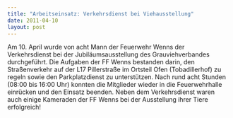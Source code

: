 ```yaml
---
title: "Arbeitseinsatz: Verkehrsdienst bei Viehausstellung"
date: 2011-04-10
layout: post
---
```


Am 10. April wurde von acht Mann der Feuerwehr Wenns der Verkehrsdienst bei der Jubiläumsausstellung des Grauviehverbandes durchgeführt. Die Aufgaben der FF Wenns bestanden darin, den Straßenverkehr auf der L17 Pillerstraße im Ortsteil Ofen (Tobadillerhof) zu regeln sowie den Parkplatzdienst zu unterstützen. Nach rund acht Stunden (08:00 bis 16:00 Uhr) konnten die Mitglieder wieder in die Feuerwehrhalle einrücken und den Einsatz beenden. Neben dem Verkehrsdienst waren auch einige Kameraden der FF Wenns bei der Ausstellung ihrer Tiere erfolgreich!